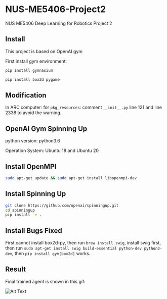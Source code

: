 # NUS-ME5406-Project2

NUS ME5406 Deep Learning for Robotics Project 2

## Install

This project is based on OpenAI gym

First install gym environment:

```bash
pip install gymnasium

pip install box2d pygame
```

## Modification

In ARC computer: for `pkg_resources`: comment `__init__.py` line 121 and line 2338
to avoid the warning.

## OpenAI Gym Spinning Up

python version: python3.6

Operation System: Ubuntu 18 and Ubuntu 20

## Install OpenMPI

```bash
sudo apt-get update && sudo apt-get install libopenmpi-dev
```

## Install Spinning Up

```bash
git clone https://github.com/openai/spinningup.git
cd spinningup
pip install -e .
```

## Install Bugs Fixed

First cannot install box2d-py, then run `brew install swig`, install swig first, then run
`sudo apt-get install swig build-essential python-dev python3-dev`, then `pip install gym[box2d]` works.

## Result

Final trained agent is shown in this gif:

![Alt Text](./GIF/episode1.gif)
